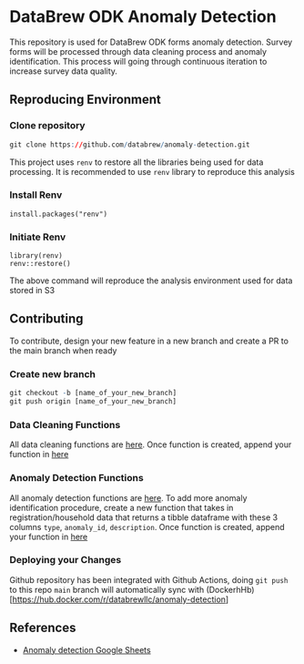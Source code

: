 # DataBrew ODK Anomaly Detection

This repository is used for DataBrew ODK forms anomaly detection. Survey forms will be processed through data cleaning process and anomaly identification. This process will going through continuous iteration to increase survey data quality.

## Reproducing Environment

### Clone repository

``` r
git clone https://github.com/databrew/anomaly-detection.git
```

This project uses `renv` to restore all the libraries being used for data processing. It is recommended to use `renv` library to reproduce this analysis

### Install Renv

    install.packages("renv")

### Initiate Renv

    library(renv)
    renv::restore()

The above command will reproduce the analysis environment used for data stored in S3

## Contributing

To contribute, design your new feature in a new branch and create a PR to the main branch when ready

### Create new branch

``` r
git checkout -b [name_of_your_new_branch]
git push origin [name_of_your_new_branch]
```

### Data Cleaning Functions

All data cleaning functions are [here](R/data_cleaning_functions.R). Once function is created, append your function in [here](R/clean_survey_forms.R)

### Anomaly Detection Functions

All anomaly detection functions are [here](R/anomaly_detection_function.R). To add more anomaly identification procedure, create a new function that takes in registration/household data that returns a tibble dataframe with these 3 columns `type`, `anomaly_id`, `description`. Once function is created, append your function in [here]('R/run_anomaly_identification.R)

### Deploying your Changes

Github repository has been integrated with Github Actions, doing `git push` to this repo `main` branch will automatically sync with (DockerhHb)[<https://hub.docker.com/r/databrewllc/anomaly-detection>]

## References

-   [Anomaly detection Google Sheets](https://docs.google.com/spreadsheets/d/1kcTXqt2SREr9J4XQLFsLdXLfzcQPkQM8RHXI_-SUe_4/edit#gid=0)
